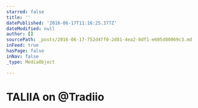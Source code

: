 ```yaml
---
starred: false
title: ''
datePublished: '2016-06-17T11:16:25.377Z'
dateModified: null
author: []
sourcePath: _posts/2016-06-17-752d4ff0-2d81-4ea2-8df1-e605d80069c3.md
inFeed: true
hasPage: false
inNav: false
_type: MediaObject

---
```

# TALIIA on @Tradiio